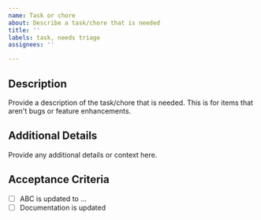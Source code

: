 ```yaml
---
name: Task or chore
about: Describe a task/chore that is needed
title: ''
labels: task, needs triage
assignees: ''

---
```


## Description

Provide a description of the task/chore that is needed. This is for items that aren't bugs or feature enhancements.

## Additional Details

Provide any additional details or context here.

## Acceptance Criteria

- [ ] ABC is updated to ...
- [ ] Documentation is updated
